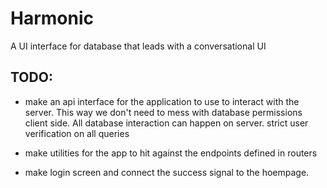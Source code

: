 # Harmonic


A UI interface for database that leads with a conversational UI

## TODO:

- make an api interface for the application to use to interact with the server.  This way we don't need to mess with database permissions client side.  All database interaction can happen on server.  strict user verification on all queries

- make utilities for the app to hit against the endpoints defined in routers

- make login screen and connect the success signal to the hoempage.



